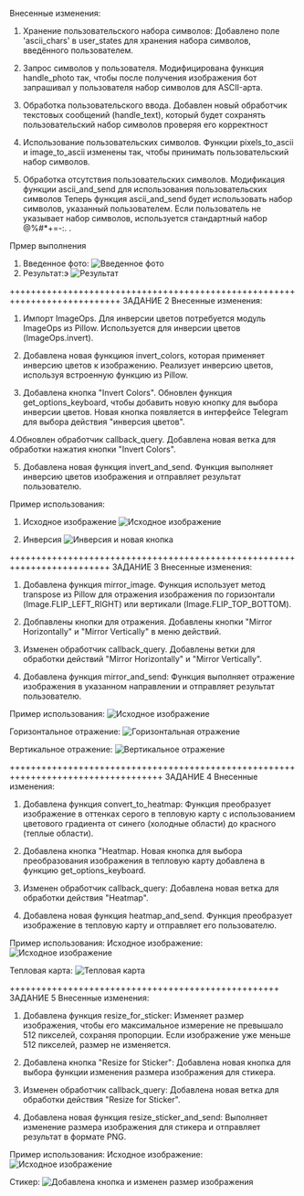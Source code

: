 Внесенные изменения:
1. Хранение пользовательского набора символов:
Добавлено поле 'ascii_chars' в user_states для хранения набора символов, введённого пользователем.

2. Запрос символов у пользователя.
Модифицирована функция handle_photo так, чтобы после получения изображения бот запрашивал у пользователя набор символов для ASCII-арта.

3. Обработка пользовательского ввода.
Добавлен новый обработчик текстовых сообщений (handle_text), который будет сохранять пользовательский набор символов проверяя его корректност

4. Использование пользовательских символов.
Функции pixels_to_ascii и image_to_ascii изменены так, чтобы принимать пользовательский набор символов.

5. Обработка отсутствия пользовательских символов.
Модификация функции ascii_and_send для использования пользовательских символов
Теперь функция ascii_and_send будет использовать набор символов, указанный пользователем.
Если пользователь не указывает набор символов, используется стандартный набор @%#*+=-:. .

Прмер выполнения
1. Введенное фото:
 ![Введенное фото](https://github.com/user-attachments/assets/54623512-f585-4d72-8ec4-ac04e9810128)
2. Результат:э
   ![Результат](https://github.com/user-attachments/assets/e0712c4b-89af-4143-b3cc-64506b4857ff)

 +++++++++++++++++++++++++++++++++++++++++++++++++++++++++++++++++++++++++++
 ЗАДАНИЕ 2
Внесенные изменения:
1. Импорт ImageOps. Для инверсии цветов потребуется модуль ImageOps из Pillow.
Используется для инверсии цветов (ImageOps.invert).

2. Добавлена новая функциюя invert_colors, которая применяет инверсию цветов к изображению.
Реализует инверсию цветов, используя встроенную функцию из Pillow.

3. Добавлена кнопка "Invert Colors".
Обновлен функция get_options_keyboard, чтобы добавить новую кнопку для выбора инверсии цветов. Новая кнопка появляется в интерфейсе Telegram для выбора действия "инверсия цветов".

4.Обновлен обработчик callback_query.
Добавлена новая ветка для обработки нажатия кнопки "Invert Colors".

5. Добавлена новая функция invert_and_send.
Функция выполняет инверсию цветов изображения и отправляет результат пользователю.

Пример использования:
1. Исходное изображение
![Исходное изображение](https://github.com/user-attachments/assets/c6689f77-79d0-460b-ae2c-9c672fc6f83c)

2. Инверсия
![Инверсия и новая кнопка](https://github.com/user-attachments/assets/ecfc0337-fde1-4e02-b675-3d6005d65853)

+++++++++++++++++++++++++++++++++++++++++++++++++++++++++++++++++++++++++
ЗАДАНИЕ 3
Внесенные изменения:
1. Добавлена функция mirror_image.
  Функция использует метод transpose из Pillow для отражения изображения по горизонтали (Image.FLIP_LEFT_RIGHT) или вертикали (Image.FLIP_TOP_BOTTOM).

2. Добпавлены кнопки для отражения.
 Добавлены кнопки "Mirror Horizontally" и "Mirror Vertically" в меню действий.

3. Изменен обработчик callback_query.
   Добавлены ветки для обработки действий "Mirror Horizontally" и "Mirror Vertically".

4. Добавлена функция mirror_and_send:
   Функция выполняет отражение изображения в указанном направлении и отправляет результат пользователю.

Пример использования:
![Исходное изображение](https://github.com/user-attachments/assets/6fbfccc9-77f1-4316-a3c5-d4d7bc13308d)

Горизонтальное отражение:
![Горизонтальная отражение](https://github.com/user-attachments/assets/2ba9775d-f1b1-4e62-b947-9cd226816670)

Вертикальное отражение:
![Вертикальное отражение](https://github.com/user-attachments/assets/1b2ea326-3ff7-4c59-af53-a526334fc135)


+++++++++++++++++++++++++++++++++++++++++++++++++++++++++++++++++++++++++++++++++++
ЗАДАНИЕ 4
Внесенные изменения:

1. Добавлена функция convert_to_heatmap:
  Функция преобразует изображение в оттенках серого в тепловую карту с использованием цветового градиента от синего (холодные области) до красного (теплые области).

2. Добавлена кнопка "Heatmap. 
  Новая кнопка для выбора преобразования изображения в тепловую карту добавлена в функцию get_options_keyboard.

3. Изменен обработчик callback_query:
    Добавлена новая ветка для обработки действия "Heatmap".

4. Добавлена новая функция heatmap_and_send.
    Функция преобразует изображение в тепловую карту и отправляет его пользователю.

Пример использования:
Исходное изображение:
![Исходное изображение](https://github.com/user-attachments/assets/d74617d1-68d2-4469-a5f6-b71b365abe81)

Тепловая карта:
![Тепловая карта](https://github.com/user-attachments/assets/be348016-b5ea-458b-b91e-367e169c3893)

+++++++++++++++++++++++++++++++++++++++++++++++++++
ЗАДАНИЕ 5
Внесенные изменения:

1. Добавлена функция resize_for_sticker:
Изменяет размер изображения, чтобы его максимальное измерение не превышало 512 пикселей, сохраняя пропорции.
Если изображение уже меньше 512 пикселей, размер не изменяется.

2. Добавлена кнопка "Resize for Sticker":
Добавлена новая кнопка для выбора функции изменения размера изображения для стикера.

3. Изменен обработчик callback_query:
Добавлена новая ветка для обработки действия "Resize for Sticker".

4. Добавлена новая функция resize_sticker_and_send:
Выполняет изменение размера изображения для стикера и отправляет результат в формате PNG.

Пример использования:
Исходное изображение:
![Исходное изображение](https://github.com/user-attachments/assets/9635ad99-cbe6-4fda-a066-de54f9263eaf)

Стикер:
![Добавлена кнопка и изменен размер изображения](https://github.com/user-attachments/assets/1a80870c-7271-4e3e-b75f-c76bddacb64c)








